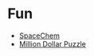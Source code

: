 # Fun

- [SpaceChem](Puzzles/SpaceChem.md)
- [Million Dollar Puzzle](Puzzles/MillionDollarPuzzle.md)